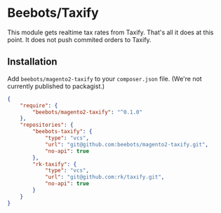 # Beebots/Taxify
This module gets realtime tax rates from Taxify.
That's all it does at this point. It does not push commited orders to Taxify.


## Installation
Add `beebots/magento2-taxify` to your `composer.json` file. (We're not currently published to
packagist.)

```json
{
    "require": {
        "beebots/magento2-taxify": "^0.1.0"
    },
    "repositories": {
        "beebots-taxify": {
            "type": "vcs",
            "url": "git@github.com:beebots/magento2-taxify.git",
            "no-api": true
        },
        "rk-taxify": {
            "type": "vcs",
            "url": "git@github.com:rk/taxify.git",
            "no-api": true
        }
    }
}
```